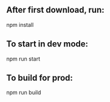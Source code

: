 ## After first download, run: 
npm install

## To start in dev mode:
npm run start

## To build for prod:
npm run build
